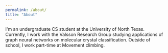 ```yaml
---
permalink: /about/
title: "About"
---
```


I'm an undergraduate CS student at the University of North Texas. Currently, I work with the Valsson Research Group studying applications of graph neural networks on molecular crystal classification. Outside of school, I work part-time at Movement climbing.